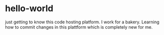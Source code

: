 # hello-world
just getting to know this code hosting platform.
I work for a bakery. Learning how to commit changes in this plattform which is completely new for me.

